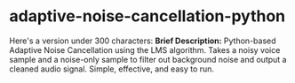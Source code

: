 # adaptive-noise-cancellation-python
Here's a version under 300 characters:  **Brief Description:** Python-based Adaptive Noise Cancellation using the LMS algorithm. Takes a noisy voice sample and a noise-only sample to filter out background noise and output a cleaned audio signal. Simple, effective, and easy to run.
